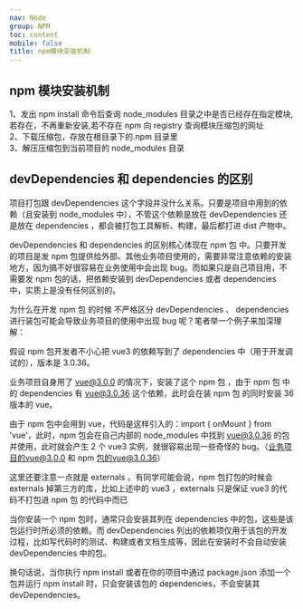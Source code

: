 ```yaml
---
nav: Node
group: NPM
toc: content
mobile: false
title: npm模块安装机制
---
```


## npm 模块安装机制

1、发出 npm install 命令后查询 node_modules 目录之中是否已经存在指定模块,若存在，不再重新安装,若不存在 npm 向 registry 查询模块压缩包的网址<br/>
2、下载压缩包，存放在根目录下的.npm 目录里<br/>
3、解压压缩包到当前项目的 node_modules 目录<br/>

## devDependencies 和 dependencies 的区别

项目打包跟 devDependencies 这个字段并没什么关系。只要是项目中用到的依赖（且安装到 node_modules 中），不管这个依赖是放在 devDependencies 还是放在 dependencies ，都会被打包工具解析、构建，最后都打进 dist 产物中。

devDependencies 和 dependencies 的区别核心体现在 npm 包 中。只要开发的项目是发 npm 包提供给外部、其他业务项目使用的，需要非常注意依赖的安装地方，因为搞不好很容易在业务使用中会出现 bug。而如果只是自己项目用，不需要发 npm 包的话，把依赖安装到 devDependencies 或者 dependencies 中，实质上是没有任何区别的。

为什么在开发 npm 包 的时候 不严格区分 devDependencies 、 dependencies 进行装包可能会导致业务项目的使用中出现 bug 呢？笔者举一个例子来加深理解：

假设 npm 包开发者不小心把 vue3 的依赖写到了 dependencies 中（用于开发调试的），版本是 3.0.36。

业务项目自身用了 vue@3.0.0 的情况下，安装了这个 npm 包 ，由于 npm 包 中的 dependencies 有 vue@3.0.36 这个依赖，此时会在装 npm 包 的同时安装 36 版本的 vue。

由于 npm 包中会用到 vue，代码是这样引入的：import { onMount } from 'vue'，此时，npm 包会在自己内部的 node_modules 中找到 vue@3.0.36 的包并使用，此时就会产生 2 个 vue3 实例，就很容易出现一些奇怪的 bug。（业务项目的vue@3.0.0 和 npm 包的vue@3.0.36）

这里还要注意一点就是 externals 。有同学可能会说，npm 包打包的时候会 externals 掉第三方的库，比如上述中的 vue3 ，externals 只是保证 vue3 的代码不打包进 npm 包 的代码中而已

当你安装一个 npm 包时，通常只会安装其列在 dependencies 中的包，这些是该包运行时所必须的依赖。而 devDependencies 列出的依赖项仅用于该包的开发过程，比如写代码时的测试、构建或者文档生成等，因此在安装时不会自动安装 devDependencies 中的包。

换句话说，当你执行 npm install <package-name> 或者在你的项目中通过 package.json 添加一个包并运行 npm install 时，只会安装该包的 dependencies，不会安装其 devDependencies。
